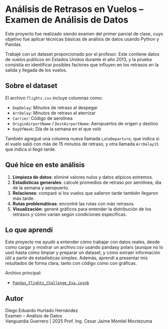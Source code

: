 # Análisis de Retrasos en Vuelos – Examen de Análisis de Datos 

Este proyecto fue realizado siendo examen del primer parcial de clase, cuyo objetivo fue aplicar técnicas básicas de análisis de datos usando Python y Pandas.

Trabajé con un dataset proporcionado por el profesor. Este contiene datos de vuelos publicos en Estados Unidos durante el año 2013, y la prueba consistía en identificar posibles factores que influyen en los retrasos en la salida y llegada de los vuelos.

## Sobre el dataset

El archivo `flights.csv` incluye columnas como:

- `DepDelay`: Minutos de retraso al despegar
- `ArrDelay`: Minutos de retraso al aterrizar
- `Carrier`: Código de aerolínea
- `OriginAirportName` / `DestAirportName`: Aeropuertos de origen y destino
- `DayOfWeek`: Día de la semana en el que voló

También agregué una columna nueva llamada `LateDeparture`, que indica si el vuelo salió con más de 15 minutos de retraso, y otra llamada `ArrDelay15` que indica si llegó tarde.

## Qué hice en este análisis

1. **Limpieza de datos**: eliminé valores nulos y datos atípicos extremos.
2. **Estadísticas generales**: calculé promedios de retraso por aerolínea, día de la semana y aeropuerto.
3. **Relaciones**: comparé si los vuelos que salieron tarde también llegaron más tarde.
4. **Rutas problemáticas**: encontré las rutas con más retrasos.
5. **Visualización**: generé gráficos para entender la distribución de los retrasos y cómo varían según condiciones específicas.

## Lo que aprendí

Este proyecto me ayudó a entender cómo trabajar con datos reales, desde como cargar y mostrar un archivo.csv usando pandasy polars (aunque no lo use) hasta cómo limpiar y preparar un dataset, y cómo extraer información útil a partir de estadísticas simples. Además, aprendí a presentar mis resultados de forma clara, tanto con código como con gráficas.


Archivo principal:
- [`Pandas_Flights_Challenge_Exa.ipynb`](./Pandas_Flights_Challenge_Exa.ipynb)

## Autor

Diego Eduardo Hurtado Hernández  
Examen – Análisis de Datos  
Vanguardia Guerrero | 2025
Prof. Ing. Cesar Jaime Montiel Moctezuma
